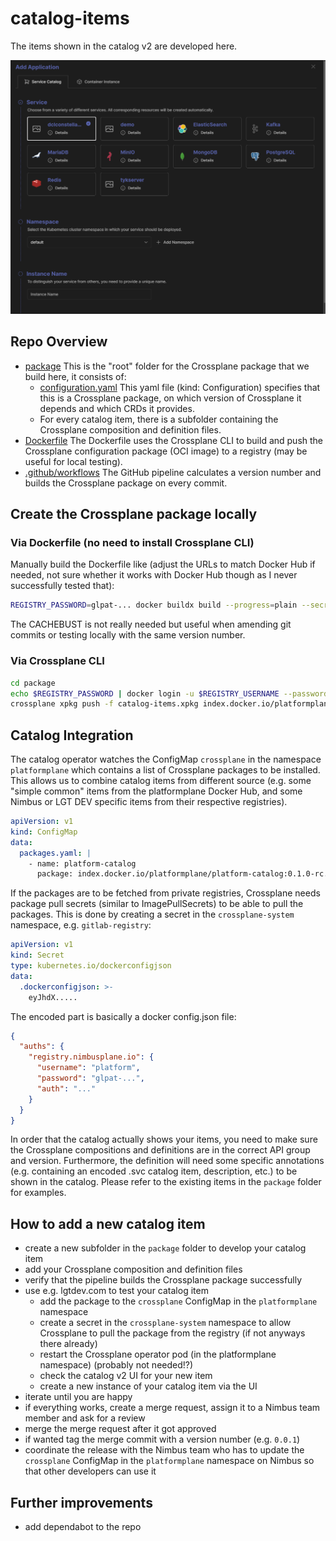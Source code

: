 # catalog-items

The items shown in the catalog v2 are developed here.

![catalogv1ui](catalogv1ui.png)

## Repo Overview

- [package](./package/) This is the "root" folder for the Crossplane package that we build here, it consists of:
  - [configuration.yaml](./package/configuration.yaml) This yaml file (kind: Configuration) specifies that this is a Crossplane package, on which version of Crossplane it depends and which CRDs it provides.
  - [<catalog-item>](./package/redisserver/) For every catalog item, there is a subfolder containing the Crossplane composition and definition files.
- [Dockerfile](Dockerfile) The Dockerfile uses the Crossplane CLI to build and push the Crossplane configuration package (OCI image) to a registry (may be useful for local testing).
- [.github/workflows](./.github/workflows/build-publish-images.yaml) The GitHub pipeline calculates a version number and builds the Crossplane package on every commit.

## Create the Crossplane package locally

### Via Dockerfile (no need to install Crossplane CLI)

Manually build the Dockerfile like (adjust the URLs to match Docker Hub if needed, not sure whether it works with Docker Hub though as I never successfully tested that):

```bash
REGISTRY_PASSWORD=glpat-... docker buildx build --progress=plain --secret id=registry-password,env=REGISTRY_PASSWORD --build-arg DOCKER_REGISTRY=registry.nimbusplane.io --build-arg IMAGE_VERSION=0.0.1 --build-arg CACHEBUST=$(date +%s) --build-arg REGISTRY_IMAGE=registry.nimbusplane.io/common/lgt/platform/catalog-items .
```

The CACHEBUST is not really needed but useful when amending git commits or testing locally with the same version number.

### Via Crossplane CLI

```bash
cd package
echo $REGISTRY_PASSWORD | docker login -u $REGISTRY_USERNAME --password-stdin
crossplane xpkg push -f catalog-items.xpkg index.docker.io/platformplane/platform-catalog:0.0.1
```

## Catalog Integration

The catalog operator watches the ConfigMap `crossplane` in the namespace `platformplane` which contains a list of Crossplane packages to be installed. This allows us to combine catalog items from different source (e.g. some "simple common" items from the platformplane Docker Hub, and some Nimbus or LGT DEV specific items from their respective registries).

```yaml
apiVersion: v1
kind: ConfigMap
data:
  packages.yaml: |
    - name: platform-catalog
      package: index.docker.io/platformplane/platform-catalog:0.1.0-rc.9
```

If the packages are to be fetched from private registries, Crossplane needs package pull secrets (similar to ImagePullSecrets) to be able to pull the packages. This is done by creating a secret in the `crossplane-system` namespace, e.g. `gitlab-registry`:

```yaml
apiVersion: v1
kind: Secret
type: kubernetes.io/dockerconfigjson
data:
  .dockerconfigjson: >-
    eyJhdX.....
```

The encoded part is basically a docker config.json file:
  
```json
{
  "auths": {
    "registry.nimbusplane.io": {
      "username": "platform",
      "password": "glpat-...",
      "auth": "..."
    }
  }
}
```

In order that the catalog actually shows your items, you need to make sure the Crossplane compositions and definitions are in the correct API group and version. Furthermore, the definition will need some specific annotations (e.g. containing an encoded .svc catalog item, description, etc.) to be shown in the catalog. Please refer to the existing items in the `package` folder for examples.

## How to add a new catalog item

- create a new subfolder in the `package` folder to develop your catalog item
- add your Crossplane composition and definition files
- verify that the pipeline builds the Crossplane package successfully
- use e.g. lgtdev.com to test your catalog item
  - add the package to the `crossplane` ConfigMap in the `platformplane` namespace
  - create a secret in the `crossplane-system` namespace to allow Crossplane to pull the package from the registry (if not anyways there already)
  - restart the Crossplane operator pod (in the platformplane namespace) (probably not needed!?)
  - check the catalog v2 UI for your new item
  - create a new instance of your catalog item via the UI
- iterate until you are happy
- if everything works, create a merge request, assign it to a Nimbus team member and ask for a review
- merge the merge request after it got approved
- if wanted tag the merge commit with a version number (e.g. `0.0.1`)
- coordinate the release with the Nimbus team who has to update the `crossplane` ConfigMap in the `platformplane` namespace on Nimbus so that other developers can use it

## Further improvements

- add dependabot to the repo
